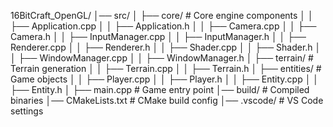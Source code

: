 16BitCraft_OpenGL/
│── src/
│   ├── core/                 # Core engine components
│   │   ├── Application.cpp
│   │   ├── Application.h
│   │   ├── Camera.cpp
│   │   ├── Camera.h
│   │   ├── InputManager.cpp
│   │   ├── InputManager.h
│   │   ├── Renderer.cpp
│   │   ├── Renderer.h
│   │   ├── Shader.cpp
│   │   ├── Shader.h
│   │   ├── WindowManager.cpp
│   │   ├── WindowManager.h
│   ├── terrain/              # Terrain generation
│   │   ├── Terrain.cpp
│   │   ├── Terrain.h
│   ├── entities/             # Game objects
│   │   ├── Player.cpp
│   │   ├── Player.h
│   │   ├── Entity.cpp
│   │   ├── Entity.h
│   ├── main.cpp              # Game entry point
│── build/                    # Compiled binaries
│── CMakeLists.txt            # CMake build config
│── .vscode/                  # VS Code settings
